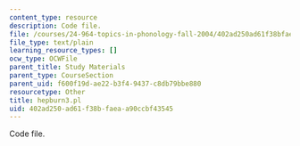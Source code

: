 ```yaml
---
content_type: resource
description: Code file.
file: /courses/24-964-topics-in-phonology-fall-2004/402ad250ad61f38bfaeaa90ccbf43545_hepburn3.pl
file_type: text/plain
learning_resource_types: []
ocw_type: OCWFile
parent_title: Study Materials
parent_type: CourseSection
parent_uid: f600f19d-ae22-b3f4-9437-c8db79bbe880
resourcetype: Other
title: hepburn3.pl
uid: 402ad250-ad61-f38b-faea-a90ccbf43545
---
```

Code file.